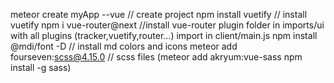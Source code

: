 meteor create myApp --vue // create project
npm install vuetify // install vuetify
npm i vue-router@next //install vue-router
plugin folder in imports/ui with all plugins (tracker,vuetify,router...)
import in client/main.js
npm install @mdi/font -D // install md colors and icons
meteor add fourseven:scss@4.15.0 // scss files
(meteor add akryum:vue-sass
npm install -g sass)
